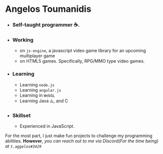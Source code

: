 # Angelos Toumanidis
- ###  Self-taught programmer ☕.
- ### **Working**
    - on `js-engine`, a javascript video game library for an upcoming multiplayer game
    - on HTML5 games. Specifically, RPG/MMO type video games.
- ### Learning
    - Learning `node.js`
    - Learning `angular.js`
    - Learning in `WebGL`
    - Learning Java ♨️, and C
- ### Skillset
    - Experienced in JavaScript.
    
For the most part, I just make  fun projects to challenge my programming abilities.
**However**, *you can reach out to me via Discord(For the time being) at `t.aggelos#3429`*
